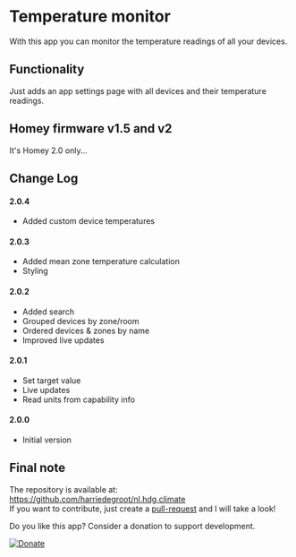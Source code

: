 # Temperature monitor

With this app you can monitor the temperature readings of all your devices.  

## Functionality

Just adds an app settings page with all devices and their temperature readings.

## Homey firmware v1.5 and v2

It's Homey 2.0 only...

## Change Log  
  
#### 2.0.4  
- Added custom device temperatures  
  
#### 2.0.3  
- Added mean zone temperature calculation  
- Styling
    
#### 2.0.2  
- Added search  
- Grouped devices by zone/room
- Ordered devices & zones by name
- Improved live updates  
  
#### 2.0.1  
- Set target value  
- Live updates  
- Read units from capability info
  
#### 2.0.0
- Initial version  

## Final note ##
The repository is available at: https://github.com/harriedegroot/nl.hdg.climate  
If you want to contribute, just create a [pull-request](https://help.github.com/articles/about-pull-requests/) and I will take a look!

Do you like this app? Consider a donation to support development.
 
[![Donate][pp-donate-image]][pp-donate-link]

[pp-donate-link]: https://www.paypal.com/cgi-bin/webscr?cmd=_donations&business=harriedegroot%40gmail%2ecom&lc=NL&item_name=Harrie%20de%20Groot&item_number=Homey%20Temperature%20Monitor&currency_code=EUR&bn=PP%2dDonationsBF%3abtn_donateCC_LG%2egif%3aNonHosted
[pp-donate-image]: https://img.shields.io/badge/Donate-PayPal-green.svg
